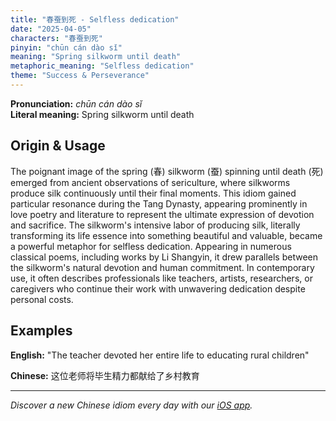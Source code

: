 ```yaml
---
title: "春蚕到死 - Selfless dedication"
date: "2025-04-05"
characters: "春蚕到死"
pinyin: "chūn cán dào sǐ"
meaning: "Spring silkworm until death"
metaphoric_meaning: "Selfless dedication"
theme: "Success & Perseverance"
---
```


**Pronunciation:** *chūn cán dào sǐ*  
**Literal meaning:** Spring silkworm until death

## Origin & Usage

The poignant image of the spring (春) silkworm (蚕) spinning until death (死) emerged from ancient observations of sericulture, where silkworms produce silk continuously until their final moments. This idiom gained particular resonance during the Tang Dynasty, appearing prominently in love poetry and literature to represent the ultimate expression of devotion and sacrifice. The silkworm's intensive labor of producing silk, literally transforming its life essence into something beautiful and valuable, became a powerful metaphor for selfless dedication. Appearing in numerous classical poems, including works by Li Shangyin, it drew parallels between the silkworm's natural devotion and human commitment. In contemporary use, it often describes professionals like teachers, artists, researchers, or caregivers who continue their work with unwavering dedication despite personal costs.

## Examples

**English:** "The teacher devoted her entire life to educating rural children"

**Chinese:** 这位老师将毕生精力都献给了乡村教育

---

*Discover a new Chinese idiom every day with our [iOS app](https://apps.apple.com/us/app/daily-chinese-idioms/id6740611324).*
